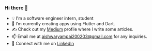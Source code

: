 ### Hi there 👋

- 💡 I'm a software engineer intern, student
- 🔭 I’m currently creating apps using Flutter and Dart.
- ✍️ Check out my [Medium](https://medium.com/@aishwaryampai200203) profile where I write some articles.
- 📫 Email me at aishwaryampai200203@gmail.com for any inquiries.
- 🐧 Connect with me on [LinkedIn](https://www.linkedin.com/in/aishwarya-pai-b393ab174/)
